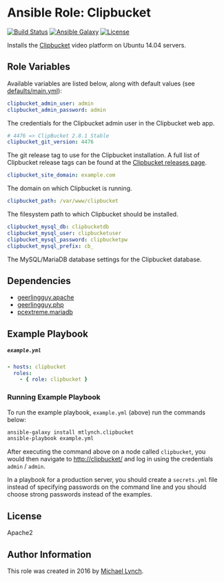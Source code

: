# Ansible Role: Clipbucket

[![Build Status](https://travis-ci.org/mtlynch/ansible-role-clipbucket.svg?branch=master)](https://travis-ci.org/mtlynch/ansible-role-clipbucket)
[![Ansible Galaxy](https://img.shields.io/badge/ansible--galaxy-clipbucket-blue.svg?style=flat-square)](https://galaxy.ansible.com/mtlynch/clipbucket)
[![License](http://img.shields.io/:license-apache-blue.svg?style=flat-square)](LICENSE)

Installs the [Clipbucket](https://github.com/arslancb/clipbucket) video platform on Ubuntu 14.04 servers.

## Role Variables

Available variables are listed below, along with default values (see [defaults/main.yml](defaults/main.yml)):

```yaml
clipbucket_admin_user: admin
clipbucket_admin_password: admin
```

The credentials for the Clipbucket admin user in the Clipbucket web app.

```yaml
# 4476 => ClipBucket 2.8.1 Stable
clipbucket_git_version: 4476
```

The git release tag to use for the Clipbucket installation. A full list of Clipbucket release tags can be found at the [Clipbucket releases page](https://github.com/arslancb/clipbucket/releases).

```yaml
clipbucket_site_domain: example.com
```

The domain on which Clipbucket is running.


```yaml
clipbucket_path: /var/www/clipbucket
```

The filesystem path to which Clipbucket should be installed.


```yaml
clipbucket_mysql_db: clipbucketdb
clipbucket_mysql_user: clipbucketuser
clipbucket_mysql_password: clipbucketpw
clipbucket_mysql_prefix: cb_
```

The MySQL/MariaDB database settings for the Clipbucket database.


## Dependencies

* [geerlingguy.apache](https://galaxy.ansible.com/geerlingguy/apache/)
* [geerlingguy.php](https://galaxy.ansible.com/geerlingguy/php/)
* [pcextreme.mariadb](https://galaxy.ansible.com/detail#/role/2462)

## Example Playbook

##### `example.yml`

```yaml
- hosts: clipbucket
  roles:
    - { role: clipbucket }
```
### Running Example Playbook

To run the example playbook, `example.yml` (above) run the commands below:

```bash
ansible-galaxy install mtlynch.clipbucket
ansible-playbook example.yml
```

After executing the command above on a node called `clipbucket`, you would then navigate to [http://clipbucket/](http://clipbucket/) and log in using the credentials `admin` / `admin`.

In a playbook for a production server, you should create a `secrets.yml` file instead of specifying passwords on the command line and you should choose strong passwords instead of the examples.

## License

Apache2

## Author Information

This role was created in 2016 by [Michael Lynch](http://mtlynch.io).
